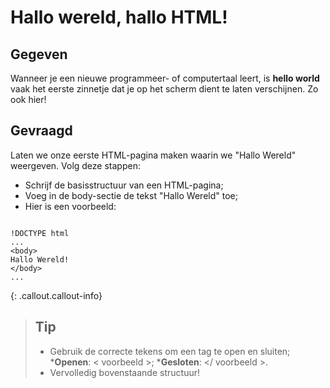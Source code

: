 # Hallo wereld, hallo HTML!

## Gegeven
Wanneer je een nieuwe programmeer- of computertaal leert, is **hello world** vaak het eerste zinnetje dat je op het scherm dient te laten verschijnen. Zo ook hier! 

## Gevraagd
Laten we onze eerste HTML-pagina maken waarin we "Hallo Wereld" weergeven. Volg deze stappen:

* Schrijf de basisstructuur van een HTML-pagina;
* Voeg in de body-sectie de tekst "Hallo Wereld" toe;
* Hier is een voorbeeld:
```

!DOCTYPE html
... 
<body>
Hallo Wereld!
</body>
... 

```

{: .callout.callout-info}
>## Tip
>* Gebruik de correcte tekens om een tag te open en sluiten; 
> ***Openen**: < voorbeeld >; 
> ***Gesloten**: </ voorbeeld >. 
>* Vervolledig bovenstaande structuur!

